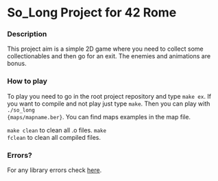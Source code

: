 <h1>So_Long Project for 42 Rome</h1>


<h3> Description </h3>
   
   This project aim is a simple 2D game where you need to collect some collectionables and then go for an exit.
   The enemies and animations are bonus.



<h3> How to play </h3>
    
   To play you need to go in the root project repository and type <code>make ex</code>.
   If you want to compile and not play just type <code>make</code>.
   Then you can play with <code>./so_long {maps/mapname.ber}</code>.
   You can find maps examples in the map file.
    
   <code>make clean</code> to clean all .o files.
   <code>make fclean</code> to clean all compiled files.
    

<h3> Errors? </h3>

  For any library errors check <a href="https://harm-smits.github.io/42docs/libs/minilibx">here</a>.
 
